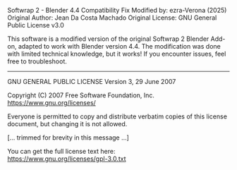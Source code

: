 Softwrap 2 - Blender 4.4 Compatibility Fix
Modified by: ezra-Verona (2025)
Original Author: Jean Da Costa Machado
Original License: GNU General Public License v3.0

This software is a modified version of the original Softwrap 2 Blender Add-on,
adapted to work with Blender version 4.4. The modification was done with limited
technical knowledge, but it works! If you encounter issues, feel free to troubleshoot.

---

GNU GENERAL PUBLIC LICENSE
Version 3, 29 June 2007

Copyright (C) 2007 Free Software Foundation, Inc.
<https://www.gnu.org/licenses/>

Everyone is permitted to copy and distribute verbatim copies
of this license document, but changing it is not allowed.

[... trimmed for brevity in this message ...]

You can get the full license text here:  
https://www.gnu.org/licenses/gpl-3.0.txt

